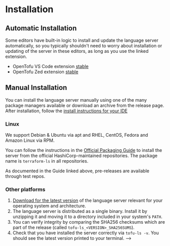 # Installation

## Automatic Installation

Some editors have built-in logic to install and update the language server automatically, so you typically shouldn't need to worry about installation or updating of the server in these editors, as long as you use the linked extension.
<!-- TODO: Update this link when we get a better display and itemName. See https://github.com/opentofu/vscode-opentofu/issues/30 -->
 - OpenTofu VS Code extension [stable](https://marketplace.visualstudio.com/items?itemName=opentofu.vscode-opentofu)
 - OpenTofu Zed extension [stable](https://zed.dev/extensions?query=OpenTofu)
<!-- We don't have a Sublime Text version yet [Sublime Text LSP-terraform](https://packagecontrol.io/packages/LSP-terraform) -->

## Manual Installation

You can install the language server manually using one of the many package managers available or download an archive from the release page. After installation, follow the [install instructions for your IDE](./USAGE.md)

<!--
TODO: We don't support HomeBrew yet, but there's an open issue for it 
https://github.com/opentofu/tofu-ls/issues/73
 ### Homebrew (macOS / Linux)

You can install via [Homebrew](https://brew.sh)

```
brew install hashicorp/tap/terraform-ls
```

This tap only contains stable releases (i.e. no pre-releases). -->

### Linux

We support Debian & Ubuntu via apt and RHEL, CentOS, Fedora and Amazon Linux via RPM.

You can follow the instructions in the [Official Packaging Guide](https://www.hashicorp.com/official-packaging-guide) to install the server from the official HashiCorp-maintained repositories. The package name is `terraform-ls` in all repositories.

As documented in the Guide linked above, pre-releases are available through test repos.

### Other platforms

1. [Download for the latest version](https://github.com/opentofu/tofu-ls/releases)
  of the language server relevant for your operating system and architecture.
2. The language server is distributed as a single binary.
  Install it by unzipping it and moving it to a directory
  included in your system's `PATH`.
3. You can verify integrity by comparing the SHA256 checksums
  which are part of the release (called `tofu-ls_<VERSION>_SHA256SUMS`).
4. Check that you have installed the server correctly via `tofu-ls -v`.
  You should see the latest version printed to your terminal. -->
